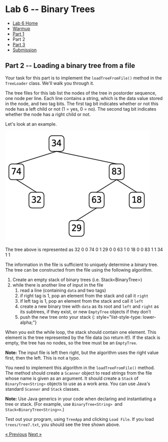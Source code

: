 # Lab 6 -- Binary Trees

* [Lab 6 Home](index.html)
* [Warmup](warmup.html)
* [Part 1](part1.html)
* Part 2
* [Part 3](part3.html)
* [Submission](submission.html)


## Part 2 -- Loading a binary tree from a file

Your task for this part is to implement the `loadTreeFromFile()` method in the
`TreeLoader` class. We'll walk you through it.

The tree files for this lab list the nodes of the tree in postorder sequence,
one node per line. Each line contains a string, which is the data value stored
in the node, and two tag bits. The first tag bit indicates whether or not this
node has a left child or not (1 = yes, 0 = no). The second tag bit indicates
whether the node has a right child or not.

Let's look at an example.

![Example tree](tree7.png)

The tree above is represented as
   32 0 0
   74 0 1
   29 0 0
   63 1 0
   18 0 0
   83 1 1
   34 1 1

The information in the file is sufficient to uniquely determine a binary tree.
The tree can be constructed from the file using the following algorithm.
1. Create an empty stack of binary trees (i.e. Stack<BinaryTree<String>>)
2. while there is another line of input in the file
   1. read a line (containing `data` and two tags)
   2. if right tag is 1, pop an element from the stack and call it `right`
   3. if left tag is 1, pop an element from the stack and call it `left`
   4. create a new binary tree with `data` as its root and `left` and `right`
      as its subtrees, if they exist, or new `EmptyTree` objects if they don’t
   5. push the new tree onto your stack
   {: style="list-style-type: lower-alpha;"}

When you exit the while loop, the stack should contain one element.
This element is the tree represented by the file data (so return it!).
If the stack is empty, the tree has no nodes, so the tree must be an `EmptyTree`.

**Note:** The input file is left then right, but the algorithm uses the right
value first, then the left. This is not a typo.

You need to implement this algorithm in the `loadTreeFromFile()` method.
The method should create a `Scanner` object to read strings from the file whose name is given as an argument. It should create a `Stack` of `BinaryTree<String>` objects to use as a work area. You can use Java's standard `Scanner` and `Stack` classes.

**Note:** Use Java generics in your code when declaring and instantiating a tree or stack. (For example, use `BinaryTree<String> `and `Stack<BinaryTree<String>>`.)

Test out your program, using `TreeApp` and clicking `Load File`. If you load `trees/tree7.txt`, you should see the tree shown above.

[&laquo; Previous](part1.html)   [Next &raquo;](part3.html)